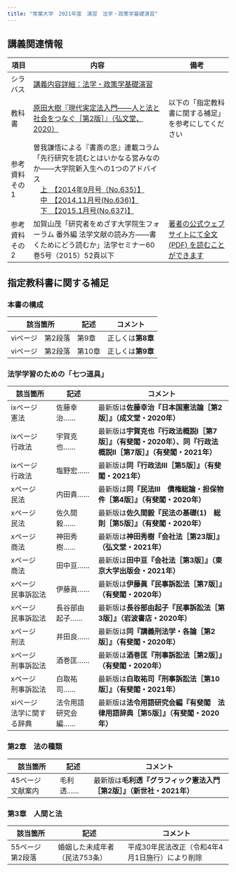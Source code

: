 ```yaml
---
title: "常葉大学　2021年度　演習　法学・政策学基礎演習"
---
```




## 講義関連情報

|項目|内容|備考|
|--|--|--|
|シラバス|[講義内容詳細：法学・政策学基礎演習][syllabus]| |
|教科書|[原田大樹『現代実定法入門――人と法と社会をつなぐ［第2版］』（弘文堂、2020）][textbook]|以下の「指定教科書に関する補足」を参考にしてください|
|参考資料その1|曽我謙悟による『書斎の窓』連載コラム「先行研究を読むとはいかなる営みなのか――大学院新入生への1つのアドバイス<br />　[上　【2014年9月号（No.635）】][soga1]<br />　[中　【2014.11月号(No.636)】][soga2]<br />　[下　【2015.1月号(No.637)】][soga3]| |
|参考資料その2|加賀山茂「研究者をめざす大学院生フォーラム 番外編 法学文献の読み方――書くためにどう読むか」法学セミナー60巻5号（2015）52頁以下|[著者の公式ウェブサイトにて全文 (PDF) を読むことができます][kagayama] |



## 指定教科書に関する補足

### 本書の構成

|該当箇所|記述|コメント|
|--|--|--|
|viページ　第2段落|第9章|正しくは**第8章**|
|viページ　第2段落|第10章|正しくは**第9章**|

### 法学学習のための「七つ道具」

|該当箇所|記述|コメント|
|--|--|--|
|ixページ　憲法|佐藤幸治……|最新版は**佐藤幸治『日本国憲法論［第2版］』（成文堂・2020年）**|
|ixページ　行政法|宇賀克也……|最新版は**宇賀克也『行政法概説I［第7版］』（有斐閣・2020年）、同『行政法概説II［第7版］』（有斐閣・2021年）**|
|ixページ　行政法|塩野宏……|最新版は**同『行政法III［第5版］』（有斐閣・2021年）**|
|xページ　民法|内田貴……|最新版は**同『民法III　債権総論・担保物件［第4版］』（有斐閣・2020年）**|
|xページ　民法|佐久間毅……|最新版は**佐久間毅『民法の基礎(1)　総則［第5版］』（有斐閣・2020年）**|
|xページ　商法|神田秀樹……|最新版は**神田秀樹『会社法［第23版］』（弘文堂・2021年）**|
|xページ　商法|田中亘……|最新版は**田中亘『会社法［第3版］』（東京大学出版会・2021年）**|
|xページ　民事訴訟法|伊藤眞……|最新版は**伊藤眞『民事訴訟法［第7版］』（有斐閣・2020年）**|
|xページ　民事訴訟法|長谷部由起子……|最新版は**長谷部由起子『民事訴訟法［第3版］』（岩波書店・2020年）**|
|xページ　刑法|井田良……|最新版は**同『講義刑法学・各論［第2版］』（有斐閣・2020年）**|
|xページ　刑事訴訟法|酒巻匡……|最新版は**酒巻匡『刑事訴訟法［第2版］』（有斐閣・2020年）**|
|xページ　刑事訴訟法|白取祐司……|最新版は**白取祐司『刑事訴訟法［第10版］』（有斐閣・2021年）**|
|xiページ　法学に関する辞典|法令用語研究会編……|最新版は**法令用語研究会編『有斐閣　法律用語辞典［第5版］』（有斐閣・2020年）**|

### 第2章　法の種類

|該当箇所|記述|コメント|
|--|--|--|
|45ページ　文献案内|毛利透……|最新版は**毛利透『グラフィック憲法入門［第2版］』（新世社・2021年）**|


### 第3章　人間と法

|該当箇所|記述|コメント|
|--|--|--|
|55ページ　第2段落|婚姻した未成年者（民法753条）|平成30年民法改正（令和4年4月1日施行）により削除|






[syllabus]: https://portal.sz.tokoha-u.ac.jp/sz/
[textbook]: https://www.koubundou.co.jp/book/b498604.html
[soga1]: http://www.yuhikaku.co.jp/static/shosai_mado/html/1409/07.html
[soga2]: http://www.yuhikaku.co.jp/static/shosai_mado/html/1411/05.html
[soga3]: http://www.yuhikaku.co.jp/static/shosai_mado/html/1501/06.html
[kagayama]: http://cyberlawschool.jp/kagayama/PublishedPapers/How2read2015.pdf

